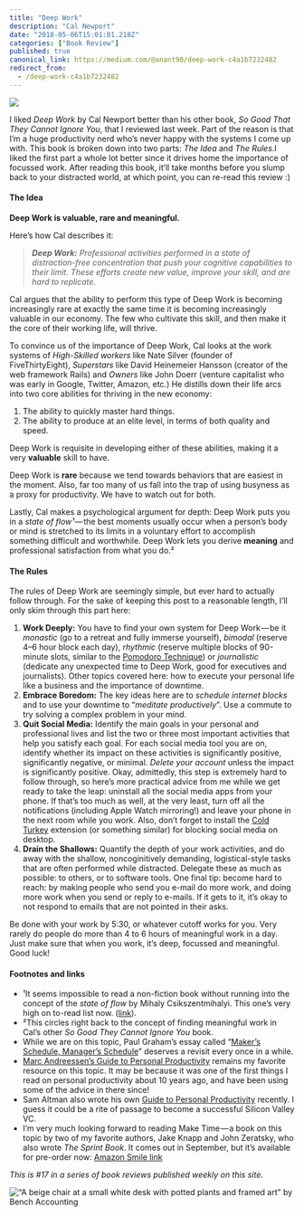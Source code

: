 ```yaml
---
title: "Deep Work"
description: "Cal Newport"
date: "2018-05-06T15:01:01.218Z"
categories: ["Book Review"]
published: true
canonical_link: https://medium.com/@anant90/deep-work-c4a1b7232482
redirect_from:
  - /deep-work-c4a1b7232482
---
```


![](/assets/blog/deep-work/asset-1.jpeg)

I liked _Deep Work_ by Cal Newport better than his other book, _So Good That They Cannot Ignore You,_ that I reviewed last week. Part of the reason is that I’m a huge productivity nerd who’s never happy with the systems I come up with. This book is broken down into two parts: _The Idea_ and _The Rules_.I liked the first part a whole lot better since it drives home the importance of focussed work. After reading this book, it’ll take months before you slump back to your distracted world, at which point, you can re-read this review :)

#### The Idea

**Deep Work is valuable, rare and meaningful.**

Here’s how Cal describes it:

> **_Deep Work:_** _Professional activities performed in a state of distraction-free concentration that push your cognitive capabilities to their limit. These efforts create new value, improve your skill, and are hard to replicate._

Cal argues that the ability to perform this type of Deep Work is becoming increasingly rare at exactly the same time it is becoming increasingly valuable in our economy. The few who cultivate this skill, and then make it the core of their working life, will thrive.

To convince us of the importance of Deep Work, Cal looks at the work systems of _High-Skilled workers_ like Nate Silver (founder of FiveThirtyEight), _Superstars_ like David Heinemeier Hansson (creator of the web framework Rails) and _Owners_ like John Doerr (venture capitalist who was early in Google, Twitter, Amazon, etc.) He distills down their life arcs into two core abilities for thriving in the new economy:

1.  The ability to quickly master hard things.
2.  The ability to produce at an elite level, in terms of both quality and speed.

Deep Work is requisite in developing either of these abilities, making it a very **valuable** skill to have.

Deep Work is **rare** because we tend towards behaviors that are easiest in the moment. Also, far too many of us fall into the trap of using busyness as a proxy for productivity. We have to watch out for both.

Lastly, Cal makes a psychological argument for depth: Deep Work puts you in a *state of flow¹* — the best moments usually occur when a person’s body or mind is stretched to its limits in a voluntary effort to accomplish something difficult and worthwhile. Deep Work lets you derive **meaning** and professional satisfaction from what you do.²

#### The Rules

The rules of Deep Work are seemingly simple, but ever hard to actually follow through. For the sake of keeping this post to a reasonable length, I’ll only skim through this part here:

1.  **Work Deeply:** You have to find your own system for Deep Work — be it _monastic_ (go to a retreat and fully immerse yourself), _bimodal_ (reserve 4–6 hour block each day), _rhythmic_ (reserve multiple blocks of 90-minute slots, similar to the [Pomodoro Technique](https://en.wikipedia.org/wiki/Pomodoro_Technique)) or _journalistic_ (dedicate any unexpected time to Deep Work, good for executives and journalists). Other topics covered here: how to execute your personal life like a business and the importance of downtime.
2.  **Embrace Boredom:** The key ideas here are to _schedule internet blocks_ and to use your downtime to “_meditate productively_”. Use a commute to try solving a complex problem in your mind.
3.  **Quit Social Media:** Identify the main goals in your personal and professional lives and list the two or three most important activities that help you satisfy each goal. For each social media tool you are on, identify whether its impact on these activities is significantly positive, significantly negative, or minimal. _Delete your account_ unless the impact is significantly positive. Okay, admittedly, this step is extremely hard to follow through, so here’s more practical advice from me while we get ready to take the leap: uninstall all the social media apps from your phone. If that’s too much as well, at the very least, turn off all the notifications (including Apple Watch mirroring!) and leave your phone in the next room while you work. Also, don’t forget to install the [Cold Turkey](https://getcoldturkey.com) extension (or something similar) for blocking social media on desktop.
4.  **Drain the Shallows:** Quantify the depth of your work activities, and do away with the shallow, noncoginitively demanding, logistical-style tasks that are often performed while distracted. Delegate these as much as possible: to others, or to software tools. One final tip: become hard to reach: by making people who send you e-mail do more work, and doing more work when you send or reply to e-mails. If it gets to it, it’s okay to not respond to emails that are not pointed in their asks.

Be done with your work by 5:30, or whatever cutoff works for you. Very rarely do people do more than 4 to 6 hours of meaningful work in a day. Just make sure that when you work, it’s deep, focussed and meaningful. Good luck!

#### Footnotes and links

- ¹It seems impossible to read a non-fiction book without running into the concept of the _state of flow_ by Mihaly Csikszentmihalyi. This one’s very high on to-read list now. ([link](https://smile.amazon.com/dp/0060920432?tag=marandsblo-20&camp=0&creative=0&linkCode=as1&creativeASIN=0060920432&adclass=1YPJ51PQ4NMETWMDDBWQ&)).
- ²This circles right back to the concept of finding meaningful work in Cal’s other _So Good They Cannot Ignore You_ book.
- While we are on this topic, Paul Graham’s essay called “[Maker’s Schedule, Manager’s Schedule](http://www.paulgraham.com/makersschedule.html)” deserves a revisit every once in a while.
- [Marc Andreessen’s Guide to Personal Productivity](https://pmarchive.com/guide_to_personal_productivity.html) remains my favorite resource on this topic. It may be because it was one of the first things I read on personal productivity about 10 years ago, and have been using some of the advice in there since!
- Sam Altman also wrote his own [Guide to Personal Productivity](https://blog.samaltman.com/productivity) recently. I guess it could be a rite of passage to become a successful Silicon Valley VC.
- I’m very much looking forward to reading Make Time — a book on this topic by two of my favorite authors, Jake Knapp and John Zeratsky, who also wrote _The Sprint Book_. It comes out in September, but it’s available for pre-order now: [Amazon Smile link](https://smile.amazon.com/Make-Time-Distraction-Energy-Matters/dp/0525572422/ref=smi_www_rco2_go_smi_g1405964225?_encoding=UTF8&%2AVersion%2A=1&%2Aentries%2A=0&ie=UTF8)

_This is #17 in a series of book reviews published weekly on this site._

![“A beige chair at a small white desk with potted plants and framed art” by [Bench Accounting](https://unsplash.com/@benchaccounting)](/assets/blog/deep-work/asset-2.png)
